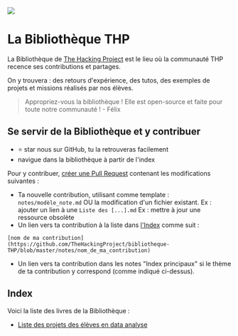 ![](https://i.imgur.com/tCHyK8G.jpg)

# La Bibliothèque THP
La Bibliothèque de [The Hacking Project](https://www.thehackingproject.org/)  est le lieu où la communauté THP recence ses contributions et partages.

On y trouvera : des retours d'expérience, des tutos, des exemples de projets et missions réalisés par nos élèves.


> Appropriez-vous la bibliothèque ! Elle est open-source et faite pour toute notre communauté !
>                     - Félix


## Se servir de la Bibliothèque et y contribuer

- ⭐ star nous sur GitHub, tu la retrouveras facilement
- navigue dans la bibliothèque à partir de l'index


Pour y contribuer, [créer une Pull Request](https://careerkarma.com/blog/git-pull-request/) contenant les modifications suivantes :

- Ta nouvelle contribution, utilisant comme template : `notes/modèle_note.md`
  OU la modification d'un fichier existant. 
    Ex : ajouter un lien à une `Liste des [...].md`
    Ex : mettre à jour une ressource obsolète
- Un lien vers ta contribution à la liste dans [l'Index](https://github.com/TheHackingProject/bibliotheque-THP#index) comme suit : 
```
[nom de ma contribution](https://github.com/TheHackingProject/bibliotheque-THP/blob/master/notes/nom_de_ma_contribution)
```
- Un lien vers ta contribution dans les notes "Index principaux" si le thème de ta contribution y correspond (comme indiqué ci-dessus).

## Index

Voici la liste des livres de la Bibliothèque :

- [Liste des projets des élèves en data analyse](https://github.com/TheHackingProject/bibliotheque-THP/blob/master/notes/liste_projets_data_analyse.md)
